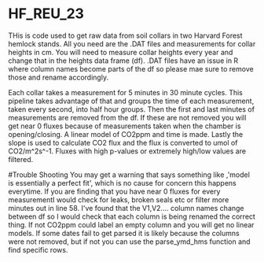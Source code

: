 # HF_REU_23
THis is code used to get raw data from soil collars in two Harvard Forest hemlock stands. All you need are the .DAT files and measurements for collar heights in cm. 
You will need to measure collar heights every year and change that in the heights data frame (df).
.DAT files have an issue in R where column names become parts of the df so please mae sure to remove those and rename accordingly. 

Each collar takes a measurement for 5 minutes in 30 minute cycles. This pipeline takes advantage of that and groups the time of each measurement, taken every second, into half hour groups. 
Then the first and last minutes of measurements are removed from the df. If these are not removed you will get near 0 fluxes because of measurements taken when the chamber is opening/closing. 
A linear model of CO2ppm and time is made. Lastly the slope is used to calculate CO2 flux and the flux is converted to umol of CO2/m^2s^-1. Fluxes with high p-values or extremely high/low values are filtered.

#Trouble Shooting
You may get a warning that says something like ,'model is essentially a perfect fit', which is no cause for concern this happens everytime. 
If you are finding that you have near 0 fluxes for every measurementI would check for leaks, broken seals etc or filter more minutes out in line 58.
I've found that the V1,V2.... column names change between df so I would check that each column is being renamed the correct thing. If not CO2ppm could label an empty column and you will get no linear models. 
If some dates fail to get parsed it is likely because the columns were not removed, but if not you can use the parse_ymd_hms function and find specific rows. 


